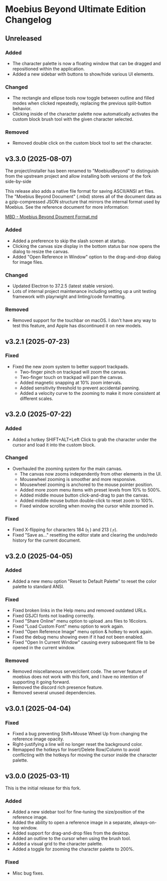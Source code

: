 # Moebius Beyond Ultimate Edition Changelog

## Unreleased

### Added

- The character palette is now a floating window that can be dragged
  and repositioned within the application.
- Added a new sidebar with buttons to show/hide various UI elements.

### Changed

- The rectangle and ellipse tools now toggle between outline and
  filled modes when clicked repeatedly, replacing the previous
  split-button behavior.
- Clicking inside of the character palette now automatically activates
  the custom block brush tool with the given character selected.

### Removed

- Removed double click on the custom block tool to set the character.

## v3.3.0 (2025-08-07)

The project/installer has been renamed to "MoebiusBeyond" to
distinguish from the upstream project and allow installing both
versions of the fork side-by-side

This release also adds a native file format for saving ASCII/ANSI
art files. The "Moebius Beyond Document" (.mbd) stores all of the
document data as a gzip-compressed JSON structure that mirrors the
internal format used by Moebius. See the reference document for more
information:

[MBD - Moebius Beyond Doument Format.md](reference/MBD%20-%20Moebius%20Beyond%20Doument%20Format.md)

### Added

- Added a preference to skip the slash screen at startup.
- Clicking the canvas size display in the bottom status bar now
  opens the dialog to resize the canvas.
- Added "Open Reference in Window" option to the drag-and-drop dialog
  for image files.

### Changed

- Updated Electron to 37.2.5 (latest stable version).
- Lots of internal project maintenance including setting up a unit
  testing framework with playrwight and linting/code formatting.

### Removed

- Removed support for the touchbar on macOS. I don't have any
  way to test this feature, and Apple has discontinued it on
  new models.

## v3.2.1 (2025-07-23)

### Fixed

- Fixed the new zoom system to better support trackpads.
    - Two-finger pinch on trackpad will zoom the canvas.
    - Two-finger touch on trackpad will pan the canvas.
    - Added magnetic snapping at 10% zoom intervals.
    - Added sensitivity threshold to prevent accidental panning.
    - Added a velocity curve to the zooming to make it more
      consistent at different scales.

## v3.2.0 (2025-07-22)

### Added

- Added a hotkey SHIFT+ALT+Left Click to grab the character under the
  cursor and load it into the custom block.

### Changed

- Overhauled the zooming system for the main canvas.
    - The canvas now zooms independently from other elements in the UI.
    - Mousewheel zooming is smoother and more responsive.
    - Mousewheel zooming is anchored to the mouse pointer position.
    - Added more zoom menu items with preset levels from 10% to 500%.
    - Added middle mouse button click-and-drag to pan the canvas.
    - Added middle mouse button double-click to reset zoom to 100%.
    - Fixed window scrolling when moving the cursor while zoomed in.

### Fixed

- Fixed X-flipping for characters 184 (╕) and 213 (╒).
- Fixed "Save as..." resetting the editor state and clearing the
  undo/redo history for the current document.

## v3.2.0 (2025-04-05)

### Added

- Added a new menu option "Reset to Default Palette" to reset the
  color palette to standard ANSI.

### Fixed

- Fixed broken links in the Help menu and removed outdated URLs.
- Fixed GSJCI fonts not loading correctly.
- Fixed "Share Online" menu option to upload .ans files to 16colors.
- Fixed "Load Custom Font" menu option to work again.
- Fixed "Open Reference Image" menu option & hotkey to work again.
- Fixed the debug menu showing even if it had not been enabled.
- Fixed "Open In Current Window" causing every subsequent file to
  be opened in the current window.

### Removed

- Removed miscellaneous server/client code. The server feature of
  moebius does not work with this fork, and I have no intention of
  supporting it going forward.
- Removed the discord rich presence feature.
- Removed several unused dependencies.

## v3.0.1 (2025-04-04)

### Fixed

- Fixed a bug preventing Shift+Mouse Wheel Up from changing the reference image
  opacity.
- Right-justifying a line will no longer reset the background color.
- Remapped the hotkeys for Insert/Delete Row/Column to avoid conflicting with
  the hotkeys for moving the cursor inside the character palette.

## v3.0.0 (2025-03-11)

This is the initial release for this fork.

### Added

- Added a new sidebar tool for fine-tuning the size/position of the reference image.
- Added the ability to open a reference image in a separate, always-on-top window.
- Added support for drag-and-drop files from the desktop.
- Added an outline to the cursor when using the brush tool.
- Added a visual grid to the character palette.
- Added a toggle for zooming the character palette to 200%.

### Fixed

- Misc bug fixes.
